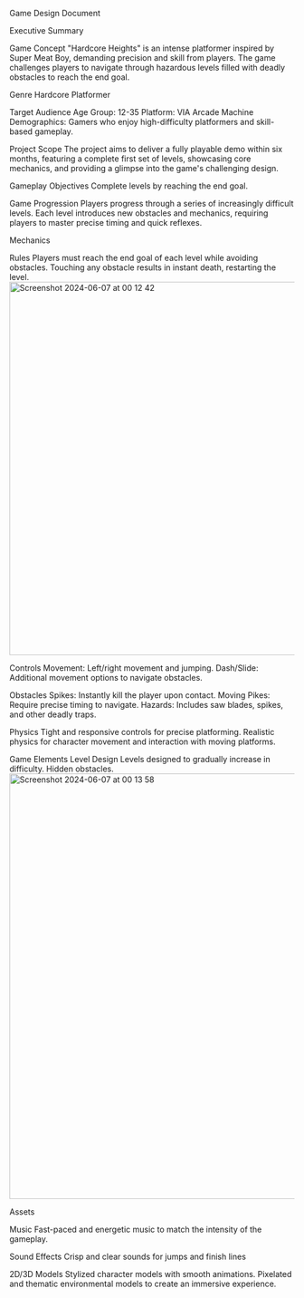 Game Design Document


Executive Summary

Game Concept
"Hardcore Heights" is an intense platformer inspired by Super Meat Boy, demanding precision and skill from players. The game challenges players to navigate through hazardous levels filled with deadly obstacles to reach the end goal.

Genre
Hardcore Platformer


Target Audience
Age Group: 12-35
Platform: VIA Arcade Machine
Demographics: Gamers who enjoy high-difficulty platformers and skill-based gameplay.

Project Scope
The project aims to deliver a fully playable demo within six months, featuring a complete first set of levels, showcasing core mechanics, and providing a glimpse into the game's challenging design.

Gameplay
Objectives
Complete levels by reaching the end goal.

Game Progression
Players progress through a series of increasingly difficult levels. Each level introduces new obstacles and mechanics, requiring players to master precise timing and quick reflexes.

Mechanics

Rules
Players must reach the end goal of each level while avoiding obstacles.
Touching any obstacle results in instant death, restarting the level.
<img width="659" alt="Screenshot 2024-06-07 at 00 12 42" src="https://github.com/dwuwuwu/GMD/assets/99435591/822fcc26-4168-4121-b99c-eacc6b7bd8b9">

Controls
Movement: Left/right movement and jumping.
Dash/Slide: Additional movement options to navigate obstacles.

Obstacles
Spikes: Instantly kill the player upon contact.
Moving Pikes: Require precise timing to navigate.
Hazards: Includes saw blades, spikes, and other deadly traps.

Physics
Tight and responsive controls for precise platforming.
Realistic physics for character movement and interaction with moving platforms.

Game Elements
Level Design
Levels designed to gradually increase in difficulty.
Hidden obstacles.
<img width="751" alt="Screenshot 2024-06-07 at 00 13 58" src="https://github.com/dwuwuwu/GMD/assets/99435591/e6dd64e9-2351-4ff0-84c3-c98a853cbaab">


Assets

Music
Fast-paced and energetic music to match the intensity of the gameplay.

Sound Effects
Crisp and clear sounds for jumps and finish lines

2D/3D Models
Stylized character models with smooth animations.
Pixelated and thematic environmental models to create an immersive experience.


